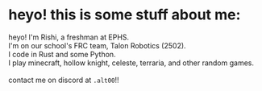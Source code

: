 # heyo! this is some stuff about me:
heyo! I'm Rishi, a freshman at EPHS.<br>I'm on our school's FRC team, Talon Robotics (2502).<br>I code in Rust and some Python.<br>
I play minecraft, hollow knight, celeste, terraria, and other random games.<br>
<br>contact me on discord at ```.alt00```!!
